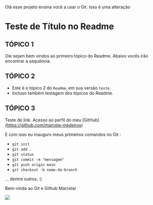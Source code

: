Olá esse projeto ensina você a usar o Git.
Isso é uma alteração

# Teste de Título no Readme


## TÓPICO 1

Oie sejam bem vindos ao primeiro tópico do Readme. Abaixo vocês irão encontrar a sequência.

## TÓPICO 2

* Este é o tópico 2 do `Readme`, em sua versão `teste`.
* Incluso também testagem dos tópicos do Readme.

## TÓPICO 3

Teste de link. Acesso ao perfil do meu [GitHub] (https://github.com/marcela-medeiros)

E com isso eu inauguro meus primeiros comandos no Git :

* `git init `
* `git add .`
* `git status`
* `git commit -m "mensagem"`
* `git push origin main`
* `git checkout -b nome-da-branch`

... dentre outros. :)

Bem-vinda ao Git e Github Marcela!

<img src="https://pngimg.com/uploads/github/small/github_PNG93.png">
